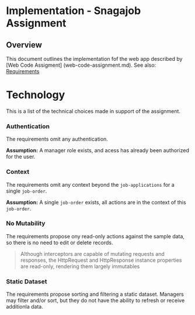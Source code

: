 # Implementation - Snagajob Assignment

## Overview

This document outlines the implementation fof the web app described by [Web Code Assigment] (web-code-assignment.md). See also: [Requirements](requirements.md)

# Technology

This is a list of the technical choices made in support of the assignment. 

### Authentication

The requirements omit any authentication. 

**Assumption:** A manager role exists, and acess has already been authorized for the user.

### Context

The requirements omit any context beyond the `job-applications` for a single `job-order`.

**Assumption:** A single `job-order` exists, all actions are in the context of this `job-order`.

### No Mutability

The requirements propose ony read-only actions against the sample data, so there is no need to edit or delete records.   

> Although interceptors are capable of mutating requests and responses, 
> the HttpRequest and HttpResponse instance properties are read-only, 
> rendering them largely immutables

### Static Dataset

The requirements propose sorting and filtering a static dataset. Managers may filter and/or sort, but they do not have the ability to refresh or receive additionla data.
